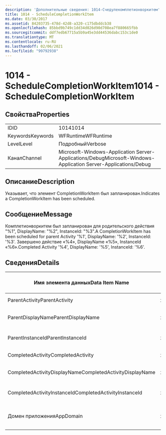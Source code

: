 ```yaml
---
description: 'Дополнительные сведения: 1014-Счедулекомплетионворкитем'
title: 1014 - ScheduleCompletionWorkItem
ms.date: 03/30/2017
ms.assetid: 84203735-478d-42d8-a320-c175dbddcb38
ms.openlocfilehash: 85bbd9b749c1dd34d026d90d708ea7f880665fbb
ms.sourcegitcommit: ddf7edb67715a5b9a45e3dd44536dabc153c1de0
ms.translationtype: MT
ms.contentlocale: ru-RU
ms.lasthandoff: 02/06/2021
ms.locfileid: "99792938"
---
```

# <a name="1014---schedulecompletionworkitem"></a><span data-ttu-id="ab3e0-103">1014 - ScheduleCompletionWorkItem</span><span class="sxs-lookup"><span data-stu-id="ab3e0-103">1014 - ScheduleCompletionWorkItem</span></span>

## <a name="properties"></a><span data-ttu-id="ab3e0-104">Свойства</span><span class="sxs-lookup"><span data-stu-id="ab3e0-104">Properties</span></span>  
  
|||  
|-|-|  
|<span data-ttu-id="ab3e0-105">ID</span><span class="sxs-lookup"><span data-stu-id="ab3e0-105">ID</span></span>|<span data-ttu-id="ab3e0-106">1014</span><span class="sxs-lookup"><span data-stu-id="ab3e0-106">1014</span></span>|  
|<span data-ttu-id="ab3e0-107">Keywords</span><span class="sxs-lookup"><span data-stu-id="ab3e0-107">Keywords</span></span>|<span data-ttu-id="ab3e0-108">WFRuntime</span><span class="sxs-lookup"><span data-stu-id="ab3e0-108">WFRuntime</span></span>|  
|<span data-ttu-id="ab3e0-109">Level</span><span class="sxs-lookup"><span data-stu-id="ab3e0-109">Level</span></span>|<span data-ttu-id="ab3e0-110">Подробный</span><span class="sxs-lookup"><span data-stu-id="ab3e0-110">Verbose</span></span>|  
|<span data-ttu-id="ab3e0-111">Канал</span><span class="sxs-lookup"><span data-stu-id="ab3e0-111">Channel</span></span>|<span data-ttu-id="ab3e0-112">Microsoft-Windows-Application Server-Applications/Debug</span><span class="sxs-lookup"><span data-stu-id="ab3e0-112">Microsoft-Windows-Application Server-Applications/Debug</span></span>|  
  
## <a name="description"></a><span data-ttu-id="ab3e0-113">Описание</span><span class="sxs-lookup"><span data-stu-id="ab3e0-113">Description</span></span>  

 <span data-ttu-id="ab3e0-114">Указывает, что элемент CompletionWorkItem был запланирован.</span><span class="sxs-lookup"><span data-stu-id="ab3e0-114">Indicates a CompletionWorkItem has been scheduled.</span></span>  
  
## <a name="message"></a><span data-ttu-id="ab3e0-115">Сообщение</span><span class="sxs-lookup"><span data-stu-id="ab3e0-115">Message</span></span>  

 <span data-ttu-id="ab3e0-116">Комплетионворкитем был запланирован для родительского действия "%1", DisplayName: "%2", InstanceId: "%3".</span><span class="sxs-lookup"><span data-stu-id="ab3e0-116">A CompletionWorkItem has been scheduled for parent Activity '%1', DisplayName: '%2', InstanceId: '%3'.</span></span>  <span data-ttu-id="ab3e0-117">Завершено действие «%4», DisplayName «%5», InstanceId «%6».</span><span class="sxs-lookup"><span data-stu-id="ab3e0-117">Completed Activity '%4', DisplayName: '%5', InstanceId: '%6'.</span></span>  
  
## <a name="details"></a><span data-ttu-id="ab3e0-118">Сведения</span><span class="sxs-lookup"><span data-stu-id="ab3e0-118">Details</span></span>  
  
|<span data-ttu-id="ab3e0-119">Имя элемента данных</span><span class="sxs-lookup"><span data-stu-id="ab3e0-119">Data Item Name</span></span>|<span data-ttu-id="ab3e0-120">Тип элемента данных</span><span class="sxs-lookup"><span data-stu-id="ab3e0-120">Data Item Type</span></span>|<span data-ttu-id="ab3e0-121">Описание</span><span class="sxs-lookup"><span data-stu-id="ab3e0-121">Description</span></span>|  
|--------------------|--------------------|-----------------|  
|<span data-ttu-id="ab3e0-122">ParentActivity</span><span class="sxs-lookup"><span data-stu-id="ab3e0-122">ParentActivity</span></span>|<span data-ttu-id="ab3e0-123">xs:string</span><span class="sxs-lookup"><span data-stu-id="ab3e0-123">xs:string</span></span>|<span data-ttu-id="ab3e0-124">Имя типа родительского действия.</span><span class="sxs-lookup"><span data-stu-id="ab3e0-124">The type name of the parent activity.</span></span>|  
|<span data-ttu-id="ab3e0-125">ParentDisplayName</span><span class="sxs-lookup"><span data-stu-id="ab3e0-125">ParentDisplayName</span></span>|<span data-ttu-id="ab3e0-126">xs:string</span><span class="sxs-lookup"><span data-stu-id="ab3e0-126">xs:string</span></span>|<span data-ttu-id="ab3e0-127">Отображаемое имя родительского действия.</span><span class="sxs-lookup"><span data-stu-id="ab3e0-127">The display name of the parent activity.</span></span>|  
|<span data-ttu-id="ab3e0-128">ParentInstanceId</span><span class="sxs-lookup"><span data-stu-id="ab3e0-128">ParentInstanceId</span></span>|<span data-ttu-id="ab3e0-129">xs:string</span><span class="sxs-lookup"><span data-stu-id="ab3e0-129">xs:string</span></span>|<span data-ttu-id="ab3e0-130">Идентификатор экземпляра родительского действия.</span><span class="sxs-lookup"><span data-stu-id="ab3e0-130">The instance id of the parent activity.</span></span>|  
|<span data-ttu-id="ab3e0-131">CompletedActivity</span><span class="sxs-lookup"><span data-stu-id="ab3e0-131">CompletedActivity</span></span>|<span data-ttu-id="ab3e0-132">xs:string</span><span class="sxs-lookup"><span data-stu-id="ab3e0-132">xs:string</span></span>|<span data-ttu-id="ab3e0-133">Имя типа завершенного действия.</span><span class="sxs-lookup"><span data-stu-id="ab3e0-133">The type name of the completed activity.</span></span>|  
|<span data-ttu-id="ab3e0-134">CompletedActivityDisplayName</span><span class="sxs-lookup"><span data-stu-id="ab3e0-134">CompletedActivityDisplayName</span></span>|<span data-ttu-id="ab3e0-135">xs:string</span><span class="sxs-lookup"><span data-stu-id="ab3e0-135">xs:string</span></span>|<span data-ttu-id="ab3e0-136">Отображаемое имя завершенного действия.</span><span class="sxs-lookup"><span data-stu-id="ab3e0-136">The display name of the completed activity.</span></span>|  
|<span data-ttu-id="ab3e0-137">CompletedActivityInstanceId</span><span class="sxs-lookup"><span data-stu-id="ab3e0-137">CompletedActivityInstanceId</span></span>|<span data-ttu-id="ab3e0-138">xs:string</span><span class="sxs-lookup"><span data-stu-id="ab3e0-138">xs:string</span></span>|<span data-ttu-id="ab3e0-139">Идентификатор экземпляра завершенного действия.</span><span class="sxs-lookup"><span data-stu-id="ab3e0-139">The instance id of the completed activity.</span></span>|  
|<span data-ttu-id="ab3e0-140">Домен приложения</span><span class="sxs-lookup"><span data-stu-id="ab3e0-140">AppDomain</span></span>|<span data-ttu-id="ab3e0-141">xs:string</span><span class="sxs-lookup"><span data-stu-id="ab3e0-141">xs:string</span></span>|<span data-ttu-id="ab3e0-142">Строка, возвращаемая AppDomain.CurrentDomain.FriendlyName.</span><span class="sxs-lookup"><span data-stu-id="ab3e0-142">The string returned by AppDomain.CurrentDomain.FriendlyName.</span></span>|
